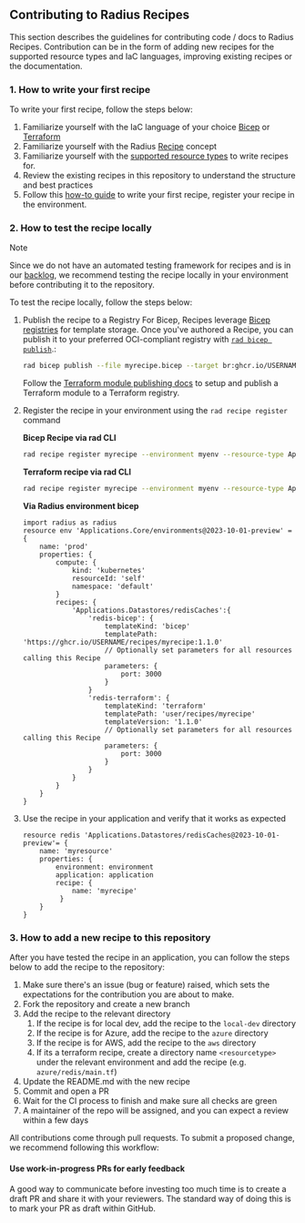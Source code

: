## Contributing to Radius Recipes

This section describes the guidelines for contributing code / docs to Radius Recipes. Contribution can be in the form of adding new recipes for the supported resource types and IaC languages, improving existing recipes or the documentation.

### 1. How to write your first recipe

To write your first recipe, follow the steps below:

1. Familiarize yourself with the IaC language of your choice [Bicep](https://learn.microsoft.com/en-us/azure/azure-resource-manager/bicep/overview?tabs=bicep) or [Terraform](https://developer.hashicorp.com/terraform)
1. Familiarize yourself with the Radius [Recipe](https://docs.radapp.io/recipes) concept
1. Familiarize yourself with the [supported resource types](https://docs.radapp.io/guides/recipes/overview/#supported-resources) to write recipes for.
1. Review the existing recipes in this repository to understand the structure and best practices
1. Follow this [how-to guide](https://docs.radapp.io/guides/recipes/howto-author-recipes/) to write your first recipe, register your recipe in the environment.

### 2. How to test the recipe locally

>[!Note]
>Since we do not have an automated testing framework for recipes and is in our [backlog](https://github.com/radius-project/recipes/issues/62), we recommend testing the recipe locally in your environment before contributing it to the repository. 

To test the recipe locally, follow the steps below:

1. Publish the recipe to a Registry
    For Bicep, Recipes leverage [Bicep registries](https://learn.microsoft.com/azure/azure-resource-manager/bicep/private-module-registry) for template storage. Once you've authored a Recipe, you can publish it to your preferred OCI-compliant registry with [`rad bicep publish`](https://docs.radapp.io/reference/cli/rad_bicep_publish/).:

    ```bash
    rad bicep publish --file myrecipe.bicep --target br:ghcr.io/USERNAME/recipes/myrecipe:1.1.0
    ```

    Follow the [Terraform module publishing docs](https://developer.hashicorp.com/terraform/registry/modules/publish) to setup and publish a Terraform module to a Terraform registry.

1. Register the recipe in your environment using the `rad recipe register` command

    **Bicep Recipe via rad CLI**
    ```bash
    rad recipe register myrecipe --environment myenv --resource-type Applications.Datastores/redisCaches --template-kind bicep --template-path ghcr.io/USERNAME/recipes/myrecipe:1.1.0
    ```

    **Terraform recipe via rad CLI**
    ```bash
    rad recipe register myrecipe --environment myenv --resource-type Applications.Datastores/redisCaches --template-kind terraform --template-path user/recipes/myrecipe --template-version "1.1.0"
    ```

    **Via Radius environment bicep**
    ```bicep
    import radius as radius
    resource env 'Applications.Core/environments@2023-10-01-preview' = {
        name: 'prod'
        properties: {
            compute: {
                kind: 'kubernetes'
                resourceId: 'self'
                namespace: 'default'
            }
            recipes: {
                'Applications.Datastores/redisCaches':{
                    'redis-bicep': {
                        templateKind: 'bicep'
                        templatePath: 'https://ghcr.io/USERNAME/recipes/myrecipe:1.1.0'
                        // Optionally set parameters for all resources calling this Recipe
                        parameters: {
                            port: 3000
                        }
                    }
                    'redis-terraform': {
                        templateKind: 'terraform'
                        templatePath: 'user/recipes/myrecipe'
                        templateVersion: '1.1.0'
                        // Optionally set parameters for all resources calling this Recipe
                        parameters: {
                            port: 3000
                        }
                    }
                }   
            }
        }
    }
    ```

1. Use the recipe in your application and verify that it works as expected
    ```bicep
    resource redis 'Applications.Datastores/redisCaches@2023-10-01-preview'= {
        name: 'myresource'
        properties: {
            environment: environment
            application: application
            recipe: {
                name: 'myrecipe'
             }
        }
    }
    ``` 
    
### 3. How to add a new recipe to this repository

After you have tested the recipe in an application, you can follow the steps below to add the recipe to the repository:

1. Make sure there's an issue (bug or feature) raised, which sets the expectations for the contribution you are about to make.
1. Fork the repository and create a new branch
1. Add the recipe to the relevant directory
    1. If the recipe is for local dev, add the recipe to the `local-dev` directory
    1. If the recipe is for Azure, add the recipe to the `azure` directory
    1. If the recipe is for AWS, add the recipe to the `aws` directory
    1. If its a terraform recipe, create a directory name `<resourcetype>` under the relevant environment and add the recipe (e.g. `azure/redis/main.tf`) 
1. Update the README.md with the new recipe
1. Commit and open a PR
1. Wait for the CI process to finish and make sure all checks are green
1. A maintainer of the repo will be assigned, and you can expect a review within a few days

All contributions come through pull requests. To submit a proposed change, we recommend following this workflow:

#### Use work-in-progress PRs for early feedback

A good way to communicate before investing too much time is to create a draft PR and share it with your reviewers. The standard way of doing this is to mark your PR as draft within GitHub.